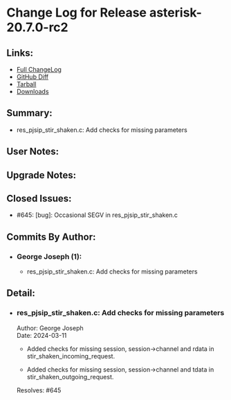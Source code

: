 
Change Log for Release asterisk-20.7.0-rc2
========================================

Links:
----------------------------------------

 - [Full ChangeLog](https://downloads.asterisk.org/pub/telephony/asterisk/releases/ChangeLog-20.7.0-rc2.md)  
 - [GitHub Diff](https://github.com/asterisk/asterisk/compare/20.7.0-rc1...20.7.0-rc2)  
 - [Tarball](https://downloads.asterisk.org/pub/telephony/asterisk/asterisk-20.7.0-rc2.tar.gz)  
 - [Downloads](https://downloads.asterisk.org/pub/telephony/asterisk)  

Summary:
----------------------------------------

- res_pjsip_stir_shaken.c:  Add checks for missing parameters                     

User Notes:
----------------------------------------


Upgrade Notes:
----------------------------------------


Closed Issues:
----------------------------------------

  - #645: [bug]: Occasional SEGV in res_pjsip_stir_shaken.c

Commits By Author:
----------------------------------------

- ### George Joseph (1):
  - res_pjsip_stir_shaken.c:  Add checks for missing parameters


Detail:
----------------------------------------

- ### res_pjsip_stir_shaken.c:  Add checks for missing parameters                     
  Author: George Joseph  
  Date:   2024-03-11  

  * Added checks for missing session, session->channel and rdata
    in stir_shaken_incoming_request.

  * Added checks for missing session, session->channel and tdata
    in stir_shaken_outgoing_request.

  Resolves: #645


